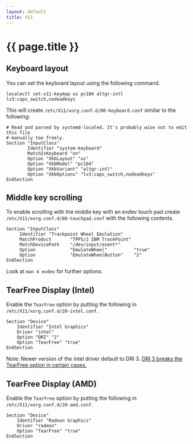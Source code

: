 ```yaml
---
layout: default
title: X11
---
```


# {{ page.title }}

Keyboard layout
---------------

You can set the keyboard layout using the following command.

    localectl set-x11-keymap us pc104 altgr-intl lv3:caps_switch,nodeadkeys

This will create `/etc/X11/xorg.conf.d/00-keyboard.conf` similar to the
following:

    # Read and parsed by systemd-localed. It's probably wise not to edit this file
    # manually too freely.
    Section "InputClass"
            Identifier "system-keyboard"
            MatchIsKeyboard "on"
            Option "XkbLayout" "us"
            Option "XkbModel" "pc104"
            Option "XkbVariant" "altgr-intl"
            Option "XkbOptions" "lv3:caps_switch,nodeadkeys"
    EndSection

Middle key scrolling
--------------------

To enable scrolling with the middle key with an evdev touch pad create
`/etc/X11/xorg.conf.d/00-touchpad.conf` with the following contents.

    Section "InputClass"
         Identifier "Trackpoint Wheel Emulation"
         MatchProduct       "TPPS/2 IBM TrackPoint"
         MatchDevicePath    "/dev/input/event*"
         Option             "EmulateWheel"          "true"
         Option             "EmulateWheelButton"    "2"
    EndSection

Look at `man 4 evdev` for further options.

TearFree Display (Intel)
------------------------

Enable the `TearFree` option by putting the following in
`/etc/X11/xorg.conf.d/20-intel.conf`.

    Section "Device"
        Identifier "Intel Graphics"
        Driver "intel"
        Option "DRI" "2"
        Option "TearFree" "true"
    EndSection

Note: Newer version of the intel driver default to DRI 3.
[DRI 3 breaks the TearFree option in certain cases.](https://bugs.freedesktop.org/show_bug.cgi?id=96847)

TearFree Display (AMD)
------------------------

Enable the `TearFree` option by putting the following in
`/etc/X11/xorg.conf.d/20-amd.conf`.

    Section "Device"
        Identifier "Radeon Graphics"
        Driver "radeon"
        Option "TearFree" "true"
    EndSection
